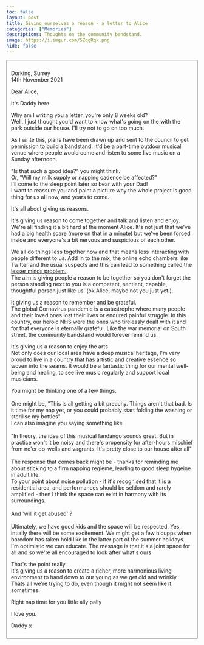 ```yaml
---
toc: false
layout: post
title: Giving ourselves a reason - a letter to Alice
categories: ["Memories"]
descriptions: Thoughts on the community bandstand.
image: https://i.imgur.com/5ZqgRqk.png
hide: false
---
```


<style>
  td {line-height: 1.8}
  div#letter {
    border:1px solid grey;
    padding: 0.7rem
  }
  /* td p {padding-bottom:1rem} */
</style>
<div id='letter'>
  <p>
  Dorking, Surrey<br>
  14th November 2021
  </p>
  <p>
  Dear Alice,
  </p>

  <p>
  It's Daddy here.
  </p>
  <p>
  Why am I writing you a letter, you're only 8 weeks old?<br> Well, I just thought you'd want to know what's going on the with the park outside our house. I'll try not to go on too much.
  </p>
  <p>
  As I write this, plans have been drawn up and sent to the council to get permission to build a bandstand. It'd be a part-time outdoor musical venue where people would come and listen to some live music on a Sunday afternoon.
  </p>
  <p>
  "Is that such a good idea?" you might think.<br>
  Or, "Will my milk supply or napping cadence be affected?"<br>
  I'll come to the sleep point later so bear with your Dad!<br>
  I want to reassure you and paint a picture why the whole project is  good thing for us all now, and years to come.
  </p>
  <p>
  It's all about giving us reasons.
  </p>
  <p>
  It's giving us reason to come together and talk and listen and enjoy.<br>
  We're all finding it a bit hard at the moment Alice. It's not just that we've had a big health scare (more on that in a minute) but we've been forced inside and everyone's a bit nervous and suspicious of each other.
  </p>
  
  We all do things less together now and that means less interacting with people different to us. Add in to the mix, the online echo chambers like Twitter and the usual suspects and this can lead to something called the <a href="http://web.archive.org/web/20211104160122/https://static1.squarespace.com/static/5c171ac1710699e060ed3d94/t/5eebe2649fe4e4788eaf7d07/1592517269128/the-lesser-minds-problem.pdf" target="_blank">lesser minds problem.</a>.<br>
  The aim is giving people a reason to be together so you don't forget the person standing next to you is a competent, sentient, capable, thoughtful person just like us. (ok Alice, maybe not you just yet.).
  </p>
  <p>
  It giving us a reason to remember and be grateful.<br>
  The global Cornavirus pandemic is a catastrophe where many people and their loved ones lost their lives or endured painful struggle. In this country, our heroic NHS were the ones who tirelessly dealt with it and for that everyone is eternally grateful. Like the war memorial on South street, the community bandstand would forever remind us.
  </p>
  <p>
  It's giving us a reason to enjoy the arts<br>
  Not only does our local area have a deep musical heritage, I'm very proud to live in a country that has artistic and creative essence so woven into the seams. It would be a fantastic thing for our mental well-being and healing, to see live music regularly and support local musicians.
  </p>
  <p>
  You might be thinking one of a few things.<br><br>
  One might be, "This is all getting a bit preachy. Things aren't that bad. Is it time for my nap yet, or you could probably start folding the washing or sterilise my bottles"<br>
  I can also imagine you saying something like<br><br>
  "In theory, the idea of this musical fandango sounds great. But in practice won't it be noisy and there's propensity for after-hours mischief from ne'er do-wells and vagrants. It's pretty close to our house after all"<br><br>
  The response that comes back might be - thanks for reminding me about sticking to a firm napping regieme, leading to good sleep hygeine in adult life.<br>
  To your point about noise pollution - if it's recognised that it is a residential area, and performances should be seldom and rarely amplified - then I think the space can exist in harmony with its surroundings.<br><br>
  And 'will it get abused' ?<br><br>
  Ultimately, we have good kids and the space will be respected. Yes, intially there will be some excitement. We might get a few hicupps when boredom has taken hold like in the latter part of the summer holidays. I'm optimistic we can educate. The message is that it's a joint space for all and so we're all encouraged to look after what's ours.
  </p>
  <p>
  That's the point really<br>
  It's giving us a reason to create a richer, more harmonious living environment to hand down to our young as we get old and wrinkly.<br>
  Thats all we're trying to do, even though it might not seem like it sometimes.
  </p>
  <p>Right nap time for you little ally pally</p>
  <p>I love you.<p>
  <p>Daddy x</p>
 
</div>
